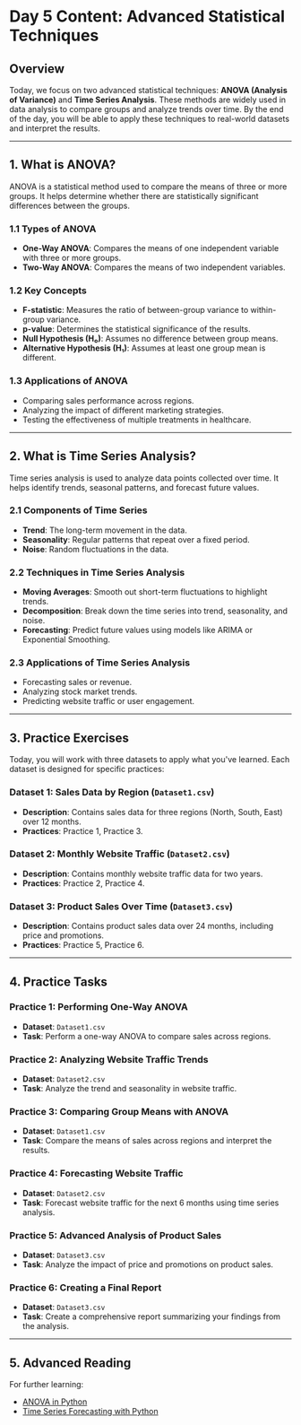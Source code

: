# Day 5 Content: Advanced Statistical Techniques

## Overview
Today, we focus on two advanced statistical techniques: **ANOVA (Analysis of Variance)** and **Time Series Analysis**. These methods are widely used in data analysis to compare groups and analyze trends over time. By the end of the day, you will be able to apply these techniques to real-world datasets and interpret the results.

---

## 1. What is ANOVA?
ANOVA is a statistical method used to compare the means of three or more groups. It helps determine whether there are statistically significant differences between the groups.

### 1.1 Types of ANOVA
- **One-Way ANOVA**: Compares the means of one independent variable with three or more groups.
- **Two-Way ANOVA**: Compares the means of two independent variables.

### 1.2 Key Concepts
- **F-statistic**: Measures the ratio of between-group variance to within-group variance.
- **p-value**: Determines the statistical significance of the results.
- **Null Hypothesis (H₀)**: Assumes no difference between group means.
- **Alternative Hypothesis (H₁)**: Assumes at least one group mean is different.

### 1.3 Applications of ANOVA
- Comparing sales performance across regions.
- Analyzing the impact of different marketing strategies.
- Testing the effectiveness of multiple treatments in healthcare.

---

## 2. What is Time Series Analysis?
Time series analysis is used to analyze data points collected over time. It helps identify trends, seasonal patterns, and forecast future values.

### 2.1 Components of Time Series
- **Trend**: The long-term movement in the data.
- **Seasonality**: Regular patterns that repeat over a fixed period.
- **Noise**: Random fluctuations in the data.

### 2.2 Techniques in Time Series Analysis
- **Moving Averages**: Smooth out short-term fluctuations to highlight trends.
- **Decomposition**: Break down the time series into trend, seasonality, and noise.
- **Forecasting**: Predict future values using models like ARIMA or Exponential Smoothing.

### 2.3 Applications of Time Series Analysis
- Forecasting sales or revenue.
- Analyzing stock market trends.
- Predicting website traffic or user engagement.

---

## 3. Practice Exercises
Today, you will work with three datasets to apply what you've learned. Each dataset is designed for specific practices:

### Dataset 1: Sales Data by Region (`Dataset1.csv`)
- **Description**: Contains sales data for three regions (North, South, East) over 12 months.
- **Practices**: Practice 1, Practice 3.

### Dataset 2: Monthly Website Traffic (`Dataset2.csv`)
- **Description**: Contains monthly website traffic data for two years.
- **Practices**: Practice 2, Practice 4.

### Dataset 3: Product Sales Over Time (`Dataset3.csv`)
- **Description**: Contains product sales data over 24 months, including price and promotions.
- **Practices**: Practice 5, Practice 6.

---

## 4. Practice Tasks
### Practice 1: Performing One-Way ANOVA
- **Dataset**: `Dataset1.csv`
- **Task**: Perform a one-way ANOVA to compare sales across regions.

### Practice 2: Analyzing Website Traffic Trends
- **Dataset**: `Dataset2.csv`
- **Task**: Analyze the trend and seasonality in website traffic.

### Practice 3: Comparing Group Means with ANOVA
- **Dataset**: `Dataset1.csv`
- **Task**: Compare the means of sales across regions and interpret the results.

### Practice 4: Forecasting Website Traffic
- **Dataset**: `Dataset2.csv`
- **Task**: Forecast website traffic for the next 6 months using time series analysis.

### Practice 5: Advanced Analysis of Product Sales
- **Dataset**: `Dataset3.csv`
- **Task**: Analyze the impact of price and promotions on product sales.

### Practice 6: Creating a Final Report
- **Dataset**: `Dataset3.csv`
- **Task**: Create a comprehensive report summarizing your findings from the analysis.

---

## 5. Advanced Reading
For further learning:
- [ANOVA in Python](https://realpython.com/python-anova/)
- [Time Series Forecasting with Python](https://towardsdatascience.com/time-series-forecasting-with-python)